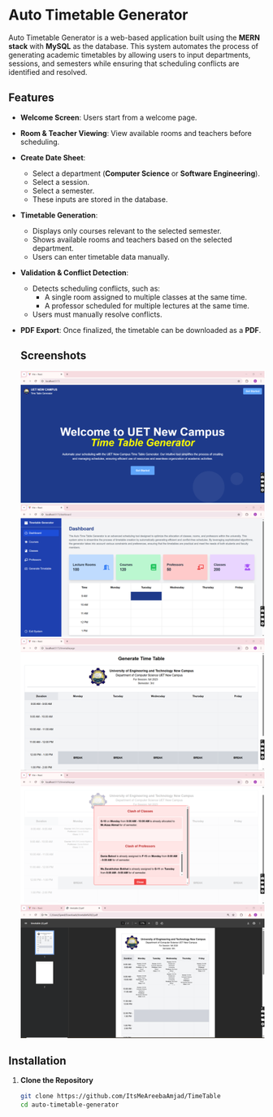 # Auto Timetable Generator

Auto Timetable Generator is a web-based application built using the **MERN stack** with **MySQL** as the database. This system automates the process of generating academic timetables by allowing users to input departments, sessions, and semesters while ensuring that scheduling conflicts are identified and resolved.

## Features

- **Welcome Screen**: Users start from a welcome page.
- **Room & Teacher Viewing**: View available rooms and teachers before scheduling.
- **Create Date Sheet**:
  - Select a department (**Computer Science** or **Software Engineering**).
  - Select a session.
  - Select a semester.
  - These inputs are stored in the database.
- **Timetable Generation**:
  - Displays only courses relevant to the selected semester.
  - Shows available rooms and teachers based on the selected department.
  - Users can enter timetable data manually.
- **Validation & Conflict Detection**:
  - Detects scheduling conflicts, such as:
    - A single room assigned to multiple classes at the same time.
    - A professor scheduled for multiple lectures at the same time.
  - Users must manually resolve conflicts.
- **PDF Export**: Once finalized, the timetable can be downloaded as a **PDF**.

  ## Screenshots
  ![Screenshot1](https://github.com/ItsMeAreebaAmjad/TimeTable/blob/main/image1.png)
  ![Screenshot2](https://github.com/ItsMeAreebaAmjad/TimeTable/blob/main/Image2.png)
  ![Screenshot3](https://github.com/ItsMeAreebaAmjad/TimeTable/blob/main/Image3.png)
  ![Screenshot4](https://github.com/ItsMeAreebaAmjad/TimeTable/blob/main/Image4.png)
  ![Screenshot5](https://github.com/ItsMeAreebaAmjad/TimeTable/blob/main/Image5.png)

## Installation

1. **Clone the Repository**
   ```sh
   git clone https://github.com/ItsMeAreebaAmjad/TimeTable
   cd auto-timetable-generator
